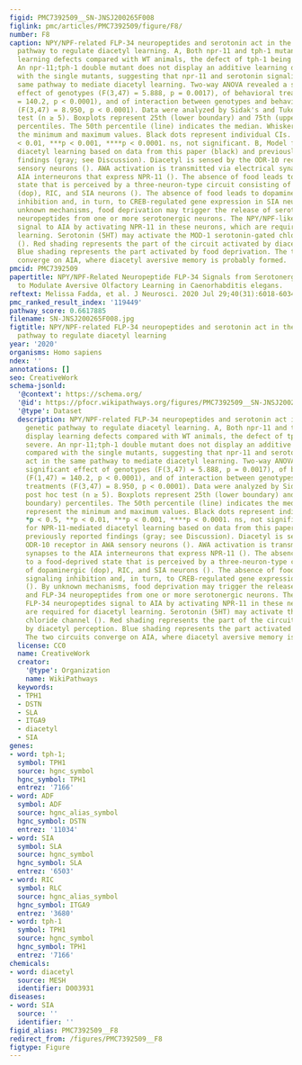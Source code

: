 ```yaml
---
figid: PMC7392509__SN-JNSJ200265F008
figlink: pmc/articles/PMC7392509/figure/F8/
number: F8
caption: NPY/NPF-related FLP-34 neuropeptides and serotonin act in the same genetic
  pathway to regulate diacetyl learning. A, Both npr-11 and tph-1 mutants display
  learning defects compared with WT animals, the defect of tph-1 being more severe.
  An npr-11;tph-1 double mutant does not display an additive learning defect compared
  with the single mutants, suggesting that npr-11 and serotonin signaling act in the
  same pathway to mediate diacetyl learning. Two-way ANOVA revealed a significant
  effect of genotypes (F(3,47) = 5.888, p = 0.0017), of behavioral treatments (F(1,47)
  = 140.2, p < 0.0001), and of interaction between genotypes and behavioral treatments
  (F(3,47) = 8.950, p < 0.0001). Data were analyzed by Sidak's and Tukey's post hoc
  test (n ≥ 5). Boxplots represent 25th (lower boundary) and 75th (upper boundary)
  percentiles. The 50th percentile (line) indicates the median. Whiskers represent
  the minimum and maximum values. Black dots represent individual CIs. *p < 0.5, **p
  < 0.01, ***p < 0.001, ****p < 0.0001. ns, not significant. B, Model for NPR-11-mediated
  diacetyl learning based on data from this paper (black) and previously reported
  findings (gray; see Discussion). Diacetyl is sensed by the ODR-10 receptor in AWA
  sensory neurons (). AWA activation is transmitted via electrical synapses to the
  AIA interneurons that express NPR-11 (). The absence of food leads to a food-deprived
  state that is perceived by a three-neuron-type circuit consisting of dopaminergic
  (dop), RIC, and SIA neurons (). The absence of food leads to dopamine signaling
  inhibition and, in turn, to CREB-regulated gene expression in SIA neurons (). By
  unknown mechanisms, food deprivation may trigger the release of serotonin and FLP-34
  neuropeptides from one or more serotonergic neurons. The NPY/NPF-like FLP-34 neuropeptides
  signal to AIA by activating NPR-11 in these neurons, which are required for diacetyl
  learning. Serotonin (5HT) may activate the MOD-1 serotonin-gated chloride channel
  (). Red shading represents the part of the circuit activated by diacetyl perception.
  Blue shading represents the part activated by food deprivation. The two circuits
  converge on AIA, where diacetyl aversive memory is probably formed.
pmcid: PMC7392509
papertitle: NPY/NPF-Related Neuropeptide FLP-34 Signals from Serotonergic Neurons
  to Modulate Aversive Olfactory Learning in Caenorhabditis elegans.
reftext: Melissa Fadda, et al. J Neurosci. 2020 Jul 29;40(31):6018-6034.
pmc_ranked_result_index: '119449'
pathway_score: 0.6617885
filename: SN-JNSJ200265F008.jpg
figtitle: NPY/NPF-related FLP-34 neuropeptides and serotonin act in the same genetic
  pathway to regulate diacetyl learning
year: '2020'
organisms: Homo sapiens
ndex: ''
annotations: []
seo: CreativeWork
schema-jsonld:
  '@context': https://schema.org/
  '@id': https://pfocr.wikipathways.org/figures/PMC7392509__SN-JNSJ200265F008.html
  '@type': Dataset
  description: NPY/NPF-related FLP-34 neuropeptides and serotonin act in the same
    genetic pathway to regulate diacetyl learning. A, Both npr-11 and tph-1 mutants
    display learning defects compared with WT animals, the defect of tph-1 being more
    severe. An npr-11;tph-1 double mutant does not display an additive learning defect
    compared with the single mutants, suggesting that npr-11 and serotonin signaling
    act in the same pathway to mediate diacetyl learning. Two-way ANOVA revealed a
    significant effect of genotypes (F(3,47) = 5.888, p = 0.0017), of behavioral treatments
    (F(1,47) = 140.2, p < 0.0001), and of interaction between genotypes and behavioral
    treatments (F(3,47) = 8.950, p < 0.0001). Data were analyzed by Sidak's and Tukey's
    post hoc test (n ≥ 5). Boxplots represent 25th (lower boundary) and 75th (upper
    boundary) percentiles. The 50th percentile (line) indicates the median. Whiskers
    represent the minimum and maximum values. Black dots represent individual CIs.
    *p < 0.5, **p < 0.01, ***p < 0.001, ****p < 0.0001. ns, not significant. B, Model
    for NPR-11-mediated diacetyl learning based on data from this paper (black) and
    previously reported findings (gray; see Discussion). Diacetyl is sensed by the
    ODR-10 receptor in AWA sensory neurons (). AWA activation is transmitted via electrical
    synapses to the AIA interneurons that express NPR-11 (). The absence of food leads
    to a food-deprived state that is perceived by a three-neuron-type circuit consisting
    of dopaminergic (dop), RIC, and SIA neurons (). The absence of food leads to dopamine
    signaling inhibition and, in turn, to CREB-regulated gene expression in SIA neurons
    (). By unknown mechanisms, food deprivation may trigger the release of serotonin
    and FLP-34 neuropeptides from one or more serotonergic neurons. The NPY/NPF-like
    FLP-34 neuropeptides signal to AIA by activating NPR-11 in these neurons, which
    are required for diacetyl learning. Serotonin (5HT) may activate the MOD-1 serotonin-gated
    chloride channel (). Red shading represents the part of the circuit activated
    by diacetyl perception. Blue shading represents the part activated by food deprivation.
    The two circuits converge on AIA, where diacetyl aversive memory is probably formed.
  license: CC0
  name: CreativeWork
  creator:
    '@type': Organization
    name: WikiPathways
  keywords:
  - TPH1
  - DSTN
  - SLA
  - ITGA9
  - diacetyl
  - SIA
genes:
- word: tph-1;
  symbol: TPH1
  source: hgnc_symbol
  hgnc_symbol: TPH1
  entrez: '7166'
- word: ADF
  symbol: ADF
  source: hgnc_alias_symbol
  hgnc_symbol: DSTN
  entrez: '11034'
- word: SIA
  symbol: SLA
  source: hgnc_symbol
  hgnc_symbol: SLA
  entrez: '6503'
- word: RIC
  symbol: RLC
  source: hgnc_alias_symbol
  hgnc_symbol: ITGA9
  entrez: '3680'
- word: tph-1
  symbol: TPH1
  source: hgnc_symbol
  hgnc_symbol: TPH1
  entrez: '7166'
chemicals:
- word: diacetyl
  source: MESH
  identifier: D003931
diseases:
- word: SIA
  source: ''
  identifier: ''
figid_alias: PMC7392509__F8
redirect_from: /figures/PMC7392509__F8
figtype: Figure
---
```

